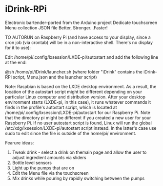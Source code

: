 # iDrink-RPi
Electronic bartender-ported from the Arduino project
Dedicate touchscreen
Menu collection JSON file
Better, Stronger...Faster!

TO AUTORUN on Raspberry Pi (and have access to your display, since a cron job (via crontab) will be in a non-interactive shell. There's no display for it to use):

Edit /home/pi/.config/lxsession/LXDE-pi/autostart and add the following line at the end:

@sh /home/pi/iDrink/launcher.sh (where folder "iDrink" contains the iDrink-RPi script, Menu.json and the launcher script)

Note: Raspbian is based on the LXDE desktop environment. As a result, the location of the autostart script might be different depending on your particular Linux computer and distribution version.
After your desktop environment starts (LXDE-pi, in this case), it runs whatever commands it finds in the profile's autostart script, which is located at /home/pi/.config/lxsession/LXDE-pi/autostart for our Raspberry Pi. Note that the directory pi might be different if you created a new user for your Raspberry Pi. If no user autostart script is found, Linux will run the global /etc/xdg/lxsession/LXDE-pi/autostart script instead. In the latter's case use sudo to edit since the file is outside of the home/pi/ environment.

Fearure ideas:
1) Tweak drink - select a drink on themain page and allow the user to adjust ingredient amounts via sliders
2) Bottle level sensors
3) Light up the pumps that are on
4) Edit the Menu file via the touchscreen
5) Mix drinks while pouring by rapidly switching between the pumps
